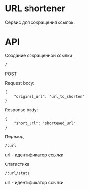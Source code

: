 # URL shortener

Сервис для сокращения ссылок.

# API

Создание сокращенной ссылки

``` / ```

POST

Request body:
```
{
    "original_url": "url_to_shorten"
}
```
Response body:
```
{
    "short_url": "shortened_url"
}
```

Переход 

``` /:url ```

url - идентификатор ссылки

Cтатистика

``` /:url/stats ```

url - идентификатор ссылки